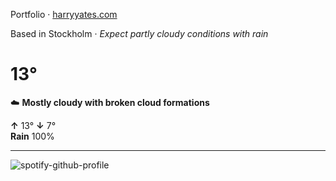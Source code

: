 Portfolio · [harryyates.com](https://harryyates.com)

<!-- WEATHER_START -->
Based in Stockholm · *Expect partly cloudy conditions with rain*

# 13°
☁️ **Mostly cloudy with broken cloud formations**

**↑** 13° **↓** 7°  
**Rain** 100%

---
<!-- WEATHER_END -->

<p align="left">
  <a>
    <img src="https://spotify-github-profile.kittinanx.com/api/view?uid=bigbello&cover_image=true&theme=natemoo-re&show_offline=true&background_color=121212&interchange=false&bar_color=53b14f&bar_color_cover=false" alt="spotify-github-profile">
  </a>
</p>